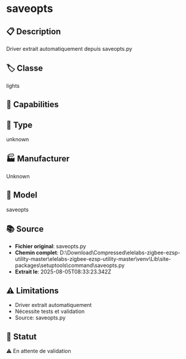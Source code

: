 # saveopts

## 📋 Description
Driver extrait automatiquement depuis saveopts.py

## 🏷️ Classe
lights

## 🔧 Capabilities


## 📡 Type
unknown

## 🏭 Manufacturer
Unknown

## 📱 Model
saveopts

## 📚 Source
- **Fichier original**: saveopts.py
- **Chemin complet**: D:\Download\Compressed\elelabs-zigbee-ezsp-utility-master\elelabs-zigbee-ezsp-utility-master\venv\Lib\site-packages\setuptools\command\saveopts.py
- **Extrait le**: 2025-08-05T08:33:23.342Z

## ⚠️ Limitations
- Driver extrait automatiquement
- Nécessite tests et validation
- Source: saveopts.py

## 🚀 Statut
⚠️ En attente de validation
